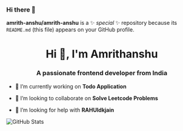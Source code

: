 ### Hi there 👋


**amrith-anshu/amrith-anshu** is a ✨ _special_ ✨ repository because its `README.md` (this file) appears on your GitHub profile.

<h1 align="center">Hi 👋, I'm Amrithanshu</h1>
<h3 align="center">A passionate frontend developer from India</h3>

- 🔭 I’m currently working on **Todo Application**

- 👯 I’m looking to collaborate on **Solve Leetcode Problems**

- 🤝 I’m looking for help with **RAHUldkjain**

![GitHub Stats](https://github-readme-stats.vercel.app/api?username=amrith-anshu&theme=radical)
